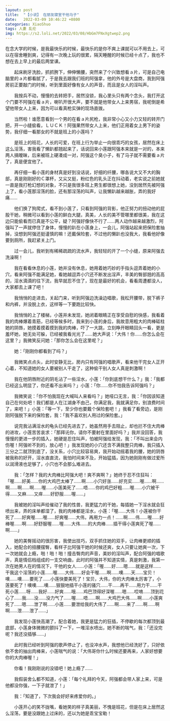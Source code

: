 ```yaml
---
layout: post
title:  "【小说】 在朋友寝室干他马子"
date:   2022-03-09 10:46:22 +0800
categories: XiaoShuo
tags: 人妻 乱伦
img: https://s2.loli.net/2022/03/08/HbGm7FNxXgtwep2.png
---
```

在念大学的时候，是我最快乐的时候，最快乐的是你不爽上课就可以不用去上，可以在宿舍睡到爽，记得有一次晚上玩的很累，隔天睡醒的时候已经十点了，我也不想在去上早上的最后两堂课。

　　起床刷牙洗脸，抓抓胯下，伸伸懒腰，突然来了个兴致想看ａ片，可是自己电脑里的ａ片都看腻了，于是我去跟我们班的阿强拿，他的外号是大盘商，我到阿强房前正要敲门的时候，听到里面好像有女人的声音，而且是女人的淫叫声。

　　我按兵不动，慢慢的去转把手，居然没锁，我心里头只有两个念头，我打开这个门要不阿强在看ａ片，喇叭开很大声，要不就是他带女人上来男宿，我呢倒是希望他带女人上来，因为可以看真枪实弹的现场直拨。

　　当然啦！谁愿意看到一个男的在看ａ片尻枪，我非常小心又小力又轻的转开门把，开一小缝偷看，ＬＵＣＫ！阿强果然带女人上来，他们正用着女上男下的姿势，我仔细一看那女的不就是班上的小莲吗？

　　是班上的班花，人长的可爱，在班上行为举止一向很乖巧的女孩，居然在床上这么淫荡，害我看了懒趴都翘起来了，话说回来小莲跟阿强本来就是一对的，本来两人搞暧昧，后来被班上硬凑成一对，阿强这个臭小子，有了马子就不需要看ａ片了，真是便宜他了。

　　再仔细一看小莲的身材真是好到没话说，好细的纤腰，哪各说大又不大的胸部，真是刚刚好的Ｃ罩杯，又尖又挺，粉红色的乳头正在抖动着，老实说之前她就一直是我打枪幻想的对象，不只是我很多班上男生都很想上她，没到居然先被阿强上了，看小莲那淫荡的脸，还有那淫荡的叫声，让我懒趴越来越胀，弄的我好痛……

　　他们换了狗爬式，看不到小莲了，只看到阿强的背影，他正努力的扭动他的屁股干她，稍微可以看到小莲的鲜白大腿，真美，人长的美不管哪里都很美，我在这边只能偷看而已真是不公平，疑？阿强好像快不行了……两人动作越来越激烈，阿强叫了一声就停住了身体，慢慢的趴在小莲身上，一会儿，阿强站起来把保险套抽掉，没想到阿强还挺谨慎的嘛！还戴保险套，不过他的懒趴也没我大，我看他好像要到厕所，我赶紧关上门。

　　过一会儿，我听到有稀稀疏疏的流水声，我轻轻的开了一个小缝，原来阿强去洗澡啊！

　　我在看看休息的小莲，她并没有休息，她用着她巧妙的手指头逗弄着她的小穴，看来阿强不能满足她，看她越逗弄小穴还不断发出淫声，丰美的臀部翘的高高的，淫水滴滴的往下流，我早就忍不住了，现在是最好的机会，看看周遭都没人，大家都去上课了吧！

　　我悄悄的走进去，关起门来，听到阿强边洗澡边唱歌，我松开腰带，脱下裤子和内裤，并没脱上衣，这样等一下要跑比较快。

　　我悄悄的上了楼梯，小莲并未发现，她闭着眼睛正在享受自慰的快感，我看着我的肉棒爆着青筋，已经等候多时，我来到小莲的身后，我故意用粗大的肉棒砥柱她的阴唇，她摸着摸着摸到我的肉棒，吓了一大跳，立刻睁开眼睛回头一看，更是羞坏她，她无处可躲，已经被我看光光了……她大声说：「大伟！你……你怎么会在这里？」我微笑反问她：「那你怎么会在这里呢？」

　　她：「刚刚你都看到了吗？」

　　我微笑点点头，此时安静无比，房内只有阿强的唱歌声，看来他干完女人正开心着，不知道她的女人要被别人干走了，这种偷干别人女人真是刺激啊！

　　我在他阴唇附近的阴毛沾了一些淫水，小莲：「你到底想干什么？」我：「我都已经这么明显了，你还看不出来吗？」小莲：「你……你不怕我告诉阿强吗？」

　　我微笑说：「你不怕我现在大喊叫人来看吗？」她哑口无言，我：「你因该知道自己在何处吧！我们都是人在江湖身不由己，你满足我，我就满足你，别浪费时间了，来吧！」小莲：「等一下，至少你也要戴个保险套吧！」我看了看旁边，是刚刚阿强脱下来的保险套，我：「我不喜欢别人用过的保险套。」

　　说完我沾满淫水的龟头已经先进去了，她虽然用手去阻止，却也拦不住大肉棒的进攻，小莲苦苦哀求：「那拜讬你，请你不要射在里面好吗？」我并没回答，我慢慢的更进一步的插入，她硬是忍住叫声，怕被阿强给发现，我：「不叫出来会内伤喔！阿强听不到的，放心吧！」我发现她的小穴还含不满我整只肉棒，我只插入三分之二就顶到底了，没关系，小穴比较容易爽，我开始动摇着我的腰，她的阴唇被我称的好开，淫水直直流，我怕时间来不及，开始猛插，因为她刚刚有做过爱所以润滑液也足够了，小穴也不会那么难进去。

　　我：「怎样？我的大肉棒比阿强大吧！爽不爽啊？」她终于忍不住狂叫：「喔……好美……你的大鸡巴太棒了……啊……小穴好涨……好充实……喔……啊……啊……啊……啊……喔……小莲美死了……唔……你的鸡巴好粗……喔……小穴被干得……又麻……又痒……好舒服……喔……」

　　我被她的淫叫声给催动了我的性兽，我更猛力的干她，每插她一下淫水就会狂喷出来，弄的床单都湿了，我的肉棒都是淫水，小莲：「喔……大伟！小莲被你干死了……好爽喔……喔……好爽喔……大伟，再用力一点！……啊……伟……喔……好棒喔……啊……好舒服喔……喔……大伟……的大肉棒……插干得小莲爽死了喔……啊……」

　　她的美臀摇动的很厉害，我使出技巧，双手抓住她的双手，让肉棒更顺的插入，她配合的扭腰摆臀，看样子比阿强干她的时候还爽，女人只要让她爽一次，下一次她就会上瘾，啪！啪！啪！撞击臀肉的声音，美妙的淫叫声，配合阿强的唱歌声，真是情侣档组成的一支交响曲，此时的阿强并不知道实情，真是刺激，我第一次在她男人在的情况下，干他的女人……小莲：「喔……好……嗯……就是这样……干我这个淫荡的小莲……喔……大伟……好会干喔……啊……噢……天……宝贝！噢……噢……要死了……小莲快要美死了！宝贝，大伟，你的大肉棒太厉害了，小莲要死了！噢噢……噢……狠狠地插干小莲的骚穴……干……再干……用力干……干死小莲……呀……我好……好爽……哦……鸡巴顶得好深喔……嗯……哎唷……顶到花心了……我……没……没力气了……喔……唔……啊……大鸡巴大伟……啊……小莲爽死了……嗯……泄了啊……小莲……要泄给我的大伟了……啊……来了……啊……啊啊……泄……泄了……」

　　我发现小莲快高潮了，配合着她，我更是猛力的狂插，不停歇的每次都顶到最底部，小莲身体微微的颤抖了一下，一堆淫水喷出，她不断的喘气，我：「还没完呢？我还没插够……」

　　此时我已经听到阿强的歌声停止了，也没冲水声，我想他已经洗好了，只好依依不舍的抽出肉棒来，小莲喘气的说：「大伟哥你什么时候还要再来，人家好想要你的大肉棒喔！」

　　你看！我刚刚说的没错吧！她上瘾了……

　　我假装舍么都不知道，小莲：「每个礼拜的今天，阿强都会带人家上来，可是他都没你强，一下子就泄了！」

　　我：「知道了，下次我会好好来疼爱你的。」

　　小莲开心的笑不拢嘴，看她笑的样子真美丽，不愧是班花，但是在床上居然这么淫荡，要是没跟她上过床的，还以为她是乖宝宝勒！